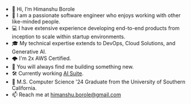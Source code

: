 - 👋  Hi, I’m Himanshu Borole
- 👀  I am a passionate software engineer who enjoys working with other like-minded people.
- 💻  I have extensive experience developing end-to-end products from inception to scale within startup environments.
- 🎓  My technical expertise extends to DevOps, Cloud Solutions, and Generative AI.
- 🌩️  I'm 2x AWS Certified.
- 🔨  You will always find me building something new.
- 🛠️  Currently working [AI Suite](https://ai.hbofficial.com).
- 🌱  M.S. Computer Science '24 Graduate from the University of Southern California.
- 📫  Reach me at himanshu.borole@gmail.com

<!---
hborole/hborole is a ✨ special ✨ repository because its `README.md` (this file) appears on your GitHub profile.
You can click the Preview link to take a look at your changes.
--->
